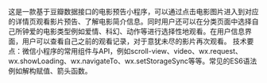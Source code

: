 这是一款基于豆瓣数据接口的电影预告小程序，可以通过点击电影图片进入到对应的详情页观看影片预告、了解电影简介信息。同时用户还可以在分类页面中选择自己所钟爱的电影类型例如爱情、科幻、动作等进行选择性地观看。在用户信息界面，用户可以查看自己之前的观看记录，对于意犹未尽的影片再次观看。
技术要点：微信小程序的常用组件与API，例如scroll-view、video、wx.request、wx.showLoading、wx.navigateTo、wx.setStorageSync等等。常见的ES6语法例如解构赋值、箭头函数。